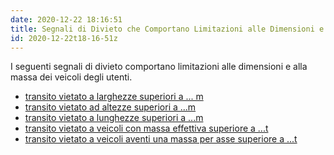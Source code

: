 ```yaml
---
date: 2020-12-22 18:16:51
title: Segnali di Divieto che Comportano Limitazioni alle Dimensioni e Massa
id: 2020-12-22t18-16-51z
---
```


I seguenti segnali di divieto comportano limitazioni alle dimensioni e alla
massa dei veicoli degli utenti.

- [transito vietato a larghezze superiori a ... m](./2020-12-22t18-20-02z.md)
- [transito vietato ad altezze superiori a ...m](./2020-12-22t18-30-25z.md)
- [transito vietato a lunghezze superiori a ...m](./2020-12-23t14-35-45z.md)
- [transito vietato a veicoli con massa effettiva superiore a ...t](./2020-12-23t15-07-23z.md)
- [transito vietato a veicoli aventi una massa per asse superiore a ...t](./2020-12-23t15-14-04z.md)
